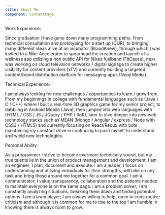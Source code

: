 ```yaml
---
title: About Me
component: ContentPage
---
```

Work Experience:

Since graduation I have gone down many programming paths. From technical consultation and prototyping for a start up (CUR), to bringing many different ideas alive at an incubator (BrandKnew), through which I was invited to a Nike Accelerator to spearhead the creation and launch of a wellness app utilizing a non public API for Nikes fuelband (FitCause), next was working on cloud television networks / digital signage to create higher visibility for content providers (xTV) and currently building a targeted content/brand distribution platform for messaging apps (Nooji Media).

Technical Experience:

I am always looking for new challenges / opportunities to learn / grow from. From my beginnings in college with fundamental languages such as (Java / C / C++) where I built a real-time 3D graphics game for my senior project, to dabbling in Android Mobile (Java), then jumped into web languages with (HTML / CSS / JS / JQuery / PHP / RoR), later to dive deeper into new web technology stacks such as MEAN (Mongo / Angular / express / Node with CSS3 / HTML5) and currently focusing on React/Redux with bots maintaining my constant drive in continuing to push myself to understand and wield new technologies.

Personal Ability:

As a programmer I strive to become evermore technically sound, but my true talents lie in the union of product management and development. I am an engineer; I plan, document and execute. I am a leader; I focus on understanding and utilizing individuals for their strengths, will take on any task and bring those around me together for a common goal. I am a communicator; I value transparency, collaboration and the patients needed to maintain everyone is on the same page. I am a problem solver; I am constantly analyzing situations, breaking them down and finding potential options. I am a team player; I am always willing to help, open to constructive criticism and although it is common for me to rise to the top I am humble in knowing there is always room to grow.
